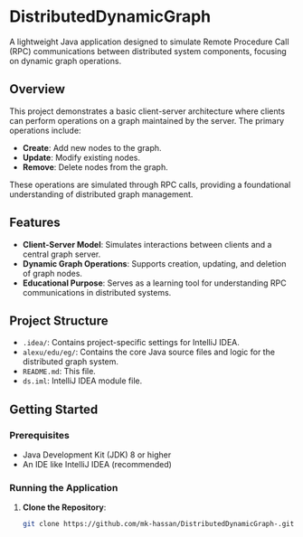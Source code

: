# DistributedDynamicGraph

A lightweight Java application designed to simulate Remote Procedure Call (RPC) communications between distributed system components, focusing on dynamic graph operations.

## Overview

This project demonstrates a basic client-server architecture where clients can perform operations on a graph maintained by the server. The primary operations include:

- **Create**: Add new nodes to the graph.
- **Update**: Modify existing nodes.
- **Remove**: Delete nodes from the graph.

These operations are simulated through RPC calls, providing a foundational understanding of distributed graph management.

## Features

- **Client-Server Model**: Simulates interactions between clients and a central graph server.
- **Dynamic Graph Operations**: Supports creation, updating, and deletion of graph nodes.
- **Educational Purpose**: Serves as a learning tool for understanding RPC communications in distributed systems.

## Project Structure

- `.idea/`: Contains project-specific settings for IntelliJ IDEA.
- `alexu/edu/eg/`: Contains the core Java source files and logic for the distributed graph system.
- `README.md`: This file.
- `ds.iml`: IntelliJ IDEA module file.

## Getting Started

### Prerequisites

- Java Development Kit (JDK) 8 or higher
- An IDE like IntelliJ IDEA (recommended)

### Running the Application

1. **Clone the Repository**:
   ```bash
   git clone https://github.com/mk-hassan/DistributedDynamicGraph-.git
